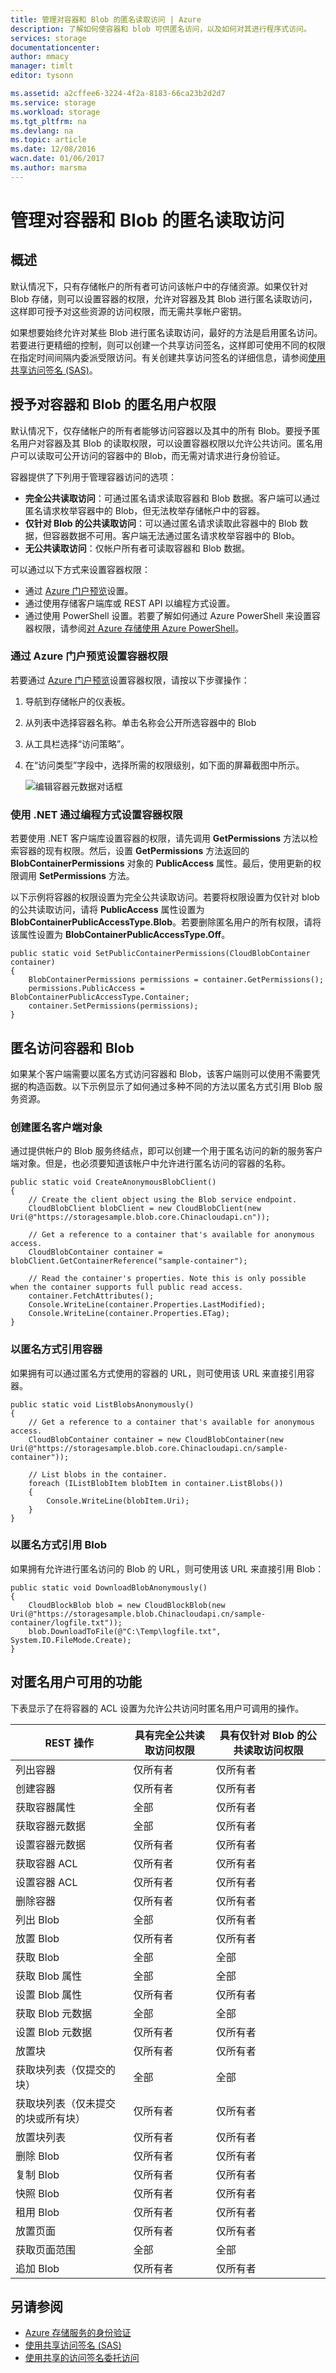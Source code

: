```yaml
---
title: 管理对容器和 Blob 的匿名读取访问 | Azure
description: 了解如何使容器和 blob 可供匿名访问，以及如何对其进行程序式访问。
services: storage
documentationcenter: 
author: mmacy
manager: timlt
editor: tysonn

ms.assetid: a2cffee6-3224-4f2a-8183-66ca23b2d2d7
ms.service: storage
ms.workload: storage
ms.tgt_pltfrm: na
ms.devlang: na
ms.topic: article
ms.date: 12/08/2016
wacn.date: 01/06/2017
ms.author: marsma
---
```


# 管理对容器和 Blob 的匿名读取访问
## 概述
默认情况下，只有存储帐户的所有者可访问该帐户中的存储资源。如果仅针对 Blob 存储，则可以设置容器的权限，允许对容器及其 Blob 进行匿名读取访问，这样即可授予对这些资源的访问权限，而无需共享帐户密钥。

如果想要始终允许对某些 Blob 进行匿名读取访问，最好的方法是启用匿名访问。若要进行更精细的控制，则可以创建一个共享访问签名，这样即可使用不同的权限在指定时间间隔内委派受限访问。有关创建共享访问签名的详细信息，请参阅[使用共享访问签名 (SAS)](./storage-dotnet-shared-access-signature-part-1.md)。

## 授予对容器和 Blob 的匿名用户权限
默认情况下，仅存储帐户的所有者能够访问容器以及其中的所有 Blob。要授予匿名用户对容器及其 Blob 的读取权限，可以设置容器权限以允许公共访问。匿名用户可以读取可公开访问的容器中的 Blob，而无需对请求进行身份验证。

容器提供了下列用于管理容器访问的选项：

* **完全公共读取访问**：可通过匿名请求读取容器和 Blob 数据。客户端可以通过匿名请求枚举容器中的 Blob，但无法枚举存储帐户中的容器。
* **仅针对 Blob 的公共读取访问**：可以通过匿名请求读取此容器中的 Blob 数据，但容器数据不可用。客户端无法通过匿名请求枚举容器中的 Blob。
* **无公共读取访问**：仅帐户所有者可读取容器和 Blob 数据。

可以通过以下方式来设置容器权限：

- 通过 [Azure 门户预览](https://portal.azure.cn)设置。
- 通过使用存储客户端库或 REST API 以编程方式设置。
- 通过使用 PowerShell 设置。若要了解如何通过 Azure PowerShell 来设置容器权限，请参阅[对 Azure 存储使用 Azure PowerShell](./storage-powershell-guide-full.md#how-to-manage-azure-blobs)。

### 通过 Azure 门户预览设置容器权限
若要通过 [Azure 门户预览](https://portal.azure.cn)设置容器权限，请按以下步骤操作：

1. 导航到存储帐户的仪表板。
2. 从列表中选择容器名称。单击名称会公开所选容器中的 Blob
3. 从工具栏选择“访问策略”。
4. 在“访问类型”字段中，选择所需的权限级别，如下面的屏幕截图中所示。

    ![编辑容器元数据对话框](./media/storage-manage-access-to-resources/storage-manage-access-to-resources-0.png)  

### 使用 .NET 通过编程方式设置容器权限
若要使用 .NET 客户端库设置容器的权限，请先调用 **GetPermissions** 方法以检索容器的现有权限。然后，设置 **GetPermissions** 方法返回的 **BlobContainerPermissions** 对象的 **PublicAccess** 属性。最后，使用更新的权限调用 **SetPermissions** 方法。

以下示例将容器的权限设置为完全公共读取访问。若要将权限设置为仅针对 blob 的公共读取访问，请将 **PublicAccess** 属性设置为 **BlobContainerPublicAccessType.Blob**。若要删除匿名用户的所有权限，请将该属性设置为 **BlobContainerPublicAccessType.Off**。

    public static void SetPublicContainerPermissions(CloudBlobContainer container)
    {
        BlobContainerPermissions permissions = container.GetPermissions();
        permissions.PublicAccess = BlobContainerPublicAccessType.Container;
        container.SetPermissions(permissions);
    }

## 匿名访问容器和 Blob
如果某个客户端需要以匿名方式访问容器和 Blob，该客户端则可以使用不需要凭据的构造函数。以下示例显示了如何通过多种不同的方法以匿名方式引用 Blob 服务资源。

### 创建匿名客户端对象
通过提供帐户的 Blob 服务终结点，即可以创建一个用于匿名访问的新的服务客户端对象。但是，也必须要知道该帐户中允许进行匿名访问的容器的名称。

    public static void CreateAnonymousBlobClient()
    {
        // Create the client object using the Blob service endpoint.
        CloudBlobClient blobClient = new CloudBlobClient(new Uri(@"https://storagesample.blob.core.Chinacloudapi.cn"));

        // Get a reference to a container that's available for anonymous access.
        CloudBlobContainer container = blobClient.GetContainerReference("sample-container");

        // Read the container's properties. Note this is only possible when the container supports full public read access.
        container.FetchAttributes();
        Console.WriteLine(container.Properties.LastModified);
        Console.WriteLine(container.Properties.ETag);
    }

### 以匿名方式引用容器
如果拥有可以通过匿名方式使用的容器的 URL，则可使用该 URL 来直接引用容器。

    public static void ListBlobsAnonymously()
    {
        // Get a reference to a container that's available for anonymous access.
        CloudBlobContainer container = new CloudBlobContainer(new Uri(@"https://storagesample.blob.core.Chinacloudapi.cn/sample-container"));

        // List blobs in the container.
        foreach (IListBlobItem blobItem in container.ListBlobs())
        {
            Console.WriteLine(blobItem.Uri);
        }
    }

### 以匿名方式引用 Blob
如果拥有允许进行匿名访问的 Blob 的 URL，则可使用该 URL 来直接引用 Blob：

    public static void DownloadBlobAnonymously()
    {
        CloudBlockBlob blob = new CloudBlockBlob(new Uri(@"https://storagesample.blob.Chinacloudapi.cn/sample-container/logfile.txt"));
        blob.DownloadToFile(@"C:\Temp\logfile.txt", System.IO.FileMode.Create);
    }

## 对匿名用户可用的功能
下表显示了在将容器的 ACL 设置为允许公共访问时匿名用户可调用的操作。

| REST 操作 | 具有完全公共读取访问权限 | 具有仅针对 Blob 的公共读取访问权限 |
| --- | --- | --- |
| 列出容器 |仅所有者 |仅所有者 |
| 创建容器 |仅所有者 |仅所有者 |
| 获取容器属性 |全部 |仅所有者 |
| 获取容器元数据 |全部 |仅所有者 |
| 设置容器元数据 |仅所有者 |仅所有者 |
| 获取容器 ACL |仅所有者 |仅所有者 |
| 设置容器 ACL |仅所有者 |仅所有者 |
| 删除容器 |仅所有者 |仅所有者 |
| 列出 Blob |全部 |仅所有者 |
| 放置 Blob |仅所有者 |仅所有者 |
| 获取 Blob |全部 |全部 |
| 获取 Blob 属性 |全部 |全部 |
| 设置 Blob 属性 |仅所有者 |仅所有者 |
| 获取 Blob 元数据 |全部 |全部 |
| 设置 Blob 元数据 |仅所有者 |仅所有者 |
| 放置块 |仅所有者 |仅所有者 |
| 获取块列表（仅提交的块） |全部 |全部 |
| 获取块列表（仅未提交的块或所有块） |仅所有者 |仅所有者 |
| 放置块列表 |仅所有者 |仅所有者 |
| 删除 Blob |仅所有者 |仅所有者 |
| 复制 Blob |仅所有者 |仅所有者 |
| 快照 Blob |仅所有者 |仅所有者 |
| 租用 Blob |仅所有者 |仅所有者 |
| 放置页面 |仅所有者 |仅所有者 |
| 获取页面范围 |全部 |全部 |
| 追加 Blob |仅所有者 |仅所有者 |

## 另请参阅
- [Azure 存储服务的身份验证](https://msdn.microsoft.com/zh-cn/library/azure/dd179428.aspx)
- [使用共享访问签名 (SAS)](./storage-dotnet-shared-access-signature-part-1.md)
- [使用共享的访问签名委托访问](https://msdn.microsoft.com/zh-cn/library/azure/ee395415.aspx)

<!---HONumber=Mooncake_0103_2017-->